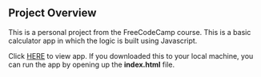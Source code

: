 ## Project Overview
This is a personal project from the FreeCodeCamp course. This is a basic calculator app in which the logic is built using Javascript.

Click <a href="https://envincebal.github.io/calculator/">HERE</a> to view app. If you downloaded this to your local machine, you can run the app by opening up the **index.html** file.
